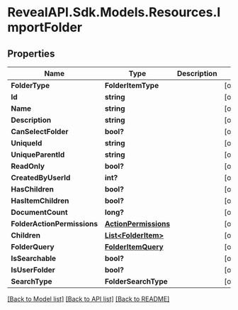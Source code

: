 # RevealAPI.Sdk.Models.Resources.ImportFolder
## Properties

Name | Type | Description | Notes
------------ | ------------- | ------------- | -------------
**FolderType** | **FolderItemType** |  | [optional] 
**Id** | **string** |  | [optional] 
**Name** | **string** |  | [optional] 
**Description** | **string** |  | [optional] 
**CanSelectFolder** | **bool?** |  | [optional] 
**UniqueId** | **string** |  | [optional] 
**UniqueParentId** | **string** |  | [optional] 
**ReadOnly** | **bool?** |  | [optional] 
**CreatedByUserId** | **int?** |  | [optional] 
**HasChildren** | **bool?** |  | [optional] 
**HasItemChildren** | **bool?** |  | [optional] 
**DocumentCount** | **long?** |  | [optional] 
**FolderActionPermissions** | [**ActionPermissions**](ActionPermissions.md) |  | [optional] 
**Children** | [**List&lt;FolderItem&gt;**](FolderItem.md) |  | [optional] 
**FolderQuery** | [**FolderItemQuery**](FolderItemQuery.md) |  | [optional] 
**IsSearchable** | **bool?** |  | [optional] 
**IsUserFolder** | **bool?** |  | [optional] 
**SearchType** | **FolderSearchType** |  | [optional] 

[[Back to Model list]](../README.md#documentation-for-models) [[Back to API list]](../README.md#documentation-for-api-endpoints) [[Back to README]](../README.md)

